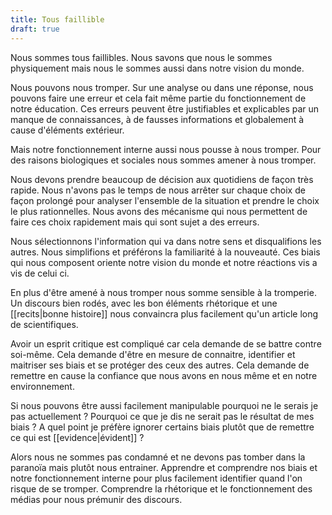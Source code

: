 ```yaml
---
title: Tous faillible
draft: true
---
```


Nous sommes tous faillibles. Nous savons que nous le sommes physiquement mais nous le sommes aussi dans notre vision du monde.

Nous pouvons nous tromper. Sur une analyse ou dans une réponse, nous pouvons faire une erreur et cela fait même partie du fonctionnement de notre éducation. Ces erreurs peuvent être justifiables et explicables par un manque de connaissances, à de fausses informations et globalement à cause d'éléments extérieur.

Mais notre fonctionnement interne aussi nous pousse à nous tromper. Pour des raisons biologiques et sociales nous sommes amener à nous tromper.

Nous devons prendre beaucoup de décision aux quotidiens de façon très rapide. Nous n'avons pas le temps de nous arrêter sur chaque choix de façon prolongé pour analyser l'ensemble de la situation et prendre le choix le plus rationnelles. Nous avons des mécanisme qui nous permettent de faire ces choix rapidement mais qui sont sujet a des erreurs.

Nous sélectionnons l'information qui va dans notre sens et disqualifions les autres. Nous simplifions et préférons la familiarité à la nouveauté. Ces biais qui nous composent oriente notre vision du monde et notre réactions vis a vis de celui ci.

En plus d'être amené à nous tromper nous somme sensible à la tromperie. Un discours bien rodés, avec les bon éléments rhétorique et une [[recits|bonne histoire]] nous convaincra plus facilement qu'un article long de scientifiques.

Avoir un esprit critique est compliqué car cela demande de se battre contre soi-même. Cela demande d'être en mesure de connaitre, identifier et maitriser ses biais et se protéger des ceux des autres. Cela demande de remettre en cause la confiance que nous avons en nous même et en notre environnement.

Si nous pouvons être aussi facilement manipulable pourquoi ne le serais je pas actuellement ? Pourquoi ce que je dis ne serait pas le résultat de mes biais ? A quel point je préfère ignorer certains biais plutôt que de remettre ce qui est [[evidence|évident]] ?

Alors nous ne sommes pas condamné et ne devons pas tomber dans la paranoïa mais plutôt nous entrainer. Apprendre et comprendre nos biais et notre fonctionnement interne pour plus facilement identifier quand l'on risque de se tromper. Comprendre la rhétorique et le fonctionnement des médias pour nous prémunir des discours.
